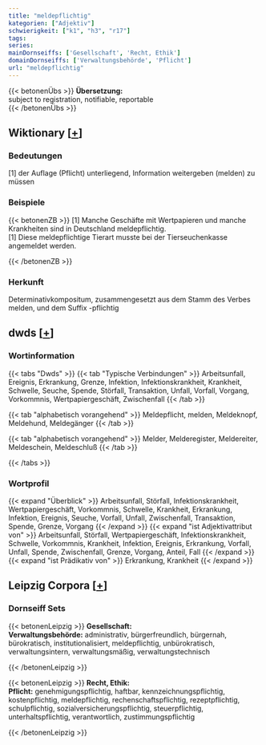 ```yaml
---
title: "meldepflichtig"
kategorien: ["Adjektiv"]
schwierigkeit: ["k1", "h3", "r17"]
tags:
series:
mainDornseiffs: ['Gesellschaft', 'Recht, Ethik']
domainDornseiffs: ['Verwaltungsbehörde', 'Pflicht']
url: "meldepflichtig"
---
```


{{< betonenÜbs >}}
**Übersetzung:**  
subject to registration, notifiable, reportable  
{{< /betonenÜbs >}}

## Wiktionary [[+](https://de.wiktionary.org/wiki/meldepflichtig)]

### Bedeutungen
[1] der Auflage (Pflicht) unterliegend, Information weitergeben (melden) zu müssen  

### Beispiele
{{< betonenZB >}}
[1] Manche Geschäfte mit Wertpapieren und manche Krankheiten sind in Deutschland meldepflichtig.  
[1] Diese meldepflichtige Tierart musste bei der Tierseuchenkasse angemeldet werden.  

{{< /betonenZB >}}
### Herkunft
Determinativkompositum, zusammengesetzt aus dem Stamm des Verbes melden, und dem Suffix -pflichtig  



## dwds [[+](https://www.dwds.de/wb/meldepflichtig)]

### Wortinformation
{{< tabs "Dwds" >}}
{{< tab "Typische Verbindungen" >}}
Arbeitsunfall, Ereignis, Erkrankung, Grenze, Infektion, Infektionskrankheit, Krankheit, Schwelle, Seuche, Spende, Störfall, Transaktion, Unfall, Vorfall, Vorgang, Vorkommnis, Wertpapiergeschäft, Zwischenfall
{{< /tab >}}

{{< tab "alphabetisch vorangehend" >}}
Meldepflicht, melden, Meldeknopf, Meldehund, Meldegänger
{{< /tab >}}

{{< tab "alphabetisch vorangehend" >}}
Melder, Melderegister, Meldereiter, Meldeschein, Meldeschluß
{{< /tab >}}

{{< /tabs >}}

### Wortprofil
{{< expand "Überblick" >}} Arbeitsunfall, Störfall, Infektionskrankheit, Wertpapiergeschäft, Vorkommnis, Schwelle, Krankheit, Erkrankung, Infektion, Ereignis, Seuche, Vorfall, Unfall, Zwischenfall, Transaktion, Spende, Grenze, Vorgang {{< /expand >}}
{{< expand "ist Adjektivattribut von" >}} Arbeitsunfall, Störfall, Wertpapiergeschäft, Infektionskrankheit, Schwelle, Vorkommnis, Krankheit, Infektion, Ereignis, Erkrankung, Vorfall, Unfall, Spende, Zwischenfall, Grenze, Vorgang, Anteil, Fall {{< /expand >}}
{{< expand "ist Prädikativ von" >}} Erkrankung, Krankheit {{< /expand >}}

## Leipzig Corpora [[+](https://corpora.uni-leipzig.de/en/res?word=meldepflichtig&corpusId=deu_newscrawl-public_2018)]

### Dornseiff Sets
{{< betonenLeipzig >}}
**Gesellschaft:**  
**Verwaltungsbehörde:** administrativ, bürgerfreundlich, bürgernah, bürokratisch, institutionalisiert, meldepflichtig, unbürokratisch, verwaltungsintern, verwaltungsmäßig, verwaltungstechnisch  

{{< /betonenLeipzig >}}


{{< betonenLeipzig >}}
**Recht, Ethik:**  
**Pflicht:** genehmigungspflichtig, haftbar, kennzeichnungspflichtig, kostenpflichtig, meldepflichtig, rechenschaftspflichtig, rezeptpflichtig, schulpflichtig, sozialversicherungspflichtig, steuerpflichtig, unterhaltspflichtig, verantwortlich, zustimmungspflichtig  

{{< /betonenLeipzig >}}

